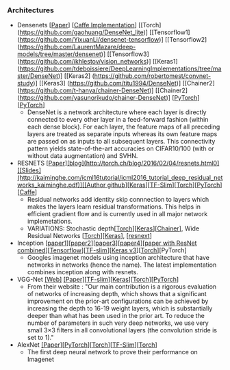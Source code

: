 

### Architectures
* Densenets [[Paper](http://arxiv.org/abs/1608.06993)]  [[Caffe Implementation](https://github.com/liuzhuang13/DenseNetCaffe)] [[Torch] (https://github.com/gaohuang/DenseNet_lite)]  [[Tensorflow1] (https://github.com/YixuanLi/densenet-tensorflow)] [[Tensorflow2] (https://github.com/LaurentMazare/deep-models/tree/master/densenet)] [[Tensorflow3] (https://github.com/ikhlestov/vision_networks)] [[Keras1] (https://github.com/tdeboissiere/DeepLearningImplementations/tree/master/DenseNet)] [[Keras2] (https://github.com/robertomest/convnet-study)] [[Keras3] (https://github.com/titu1994/DenseNet)] [[Chainer2] (https://github.com/t-hanya/chainer-DenseNet)] [[Chainer2] (https://github.com/yasunorikudo/chainer-DenseNet)]  [[PyTorch](https://github.com/andreasveit/densenet-pytorch)] [[PyTorch](https://github.com/bamos/densenet.pytorch)]
  * DenseNet is a network architecture where each layer is directly connected to every other layer in a feed-forward fashion (within each dense block). For each layer, the feature maps of all preceding layers are treated as separate inputs whereas its own feature maps are passed on as inputs to all subsequent layers. This connectivity pattern yields state-of-the-art accuracies on CIFAR10/100 (with or without data augmentation) and SVHN. 
* RESNETS [[Paper](http://arxiv.org/pdf/1512.03385v1.pdf)][[blog](http://torch.ch/blog/2016/02/04/resnets.html0][[Slides](http://kaiminghe.com/icml16tutorial/icml2016_tutorial_deep_residual_networks_kaiminghe.pdf)][[Author github](https://github.com/KaimingHe/deep-residual-networks)][[Keras](https://github.com/fchollet/deep-learning-models)][[TF-Slim](https://github.com/tensorflow/models/tree/master/slim#Pretrained)][[Torch](https://github.com/facebook/fb.resnet.torch)][[PyTorch](https://github.com/pytorch/vision)][[Caffe](https://github.com/BVLC/caffe/wiki/Model-Zoo)]
  * Residual networks add identity skip connnection to layers which makes the layers learn residual transformations. This helps in efficient gradient flow and is currently used in all major network implemetations.
  * VARIATIONS: Stochastic depth[[Torch](https://github.com/yasunorikudo/chainer-ResDrop)][[Keras](https://github.com/dblN/stochastic_depth_keras)][[Chainer](https://github.com/yasunorikudo/chainer-ResDrop)], Wide Residual Networks [[Torch](https://github.com/szagoruyko/wide-residual-networks)][[Keras](https://github.com/asmith26/wide_resnets_keras)], [[resnext](https://github.com/facebookresearch/ResNeXt)]
* Inception [[paper1](http://arxiv.org/abs/1409.4842v1)][[paper2](http://arxiv.org/abs/1502.03167)][[paper3](http://arxiv.org/abs/1512.00567)][[paper4](http://arxiv.org/abs/1602.07261)][[paper with ResNet combined](http://arxiv.org/abs/1602.07261)][[Tensorflow](https://github.com/tensorflow/models/tree/master/inception)][[TF-slim](https://github.com/tensorflow/models/edit/master/slim/README.md)][[Keras v3](https://github.com/fchollet/deep-learning-models)][[Torch](https://github.com/Moodstocks/inception-v3.torch)][PyTorch]
  * Googles imagenet models using inception architecture that have networks in networks (hence the name). The latest implementation combines inception along with resnets.
* VGG-Net [[Web]](http://www.robots.ox.ac.uk/~vgg/research/very_deep/) [[Paper]](http://arxiv.org/pdf/1409.1556)[[TF-slim](https://github.com/tensorflow/models/edit/master/slim/README.md)][[Keras](https://github.com/fchollet/deep-learning-models)][[Torch](https://github.com/Moodstocks/inception-v3.torch)][[PyTorch](https://github.com/pytorch/vision)]
  * From their website : "Our main contribution is a rigorous evaluation of networks of increasing depth, which shows that a significant improvement on the prior-art configurations can be achieved by increasing the depth to 16-19 weight layers, which is substantially deeper than what has been used in the prior art. To reduce the number of parameters in such very deep networks, we use very small 3×3 filters in all convolutional layers (the convolution stride is set to 1)."
* AlexNet [[Paper]](http://papers.nips.cc/book/advances-in-neural-information-processing-systems-25-2012)[[PyTorch](https://github.com/pytorch/vision)][[Torch](https://github.com/eladhoffer/ImageNet-Training)][[TF-Slim](https://github.com/tensorflow/models/blob/master/slim/nets/alexnet.py)][[Torch](https://github.com/soumith/imagenet-multiGPU.torch)]
  * The first deep neural network to prove their performance on Imagenet
